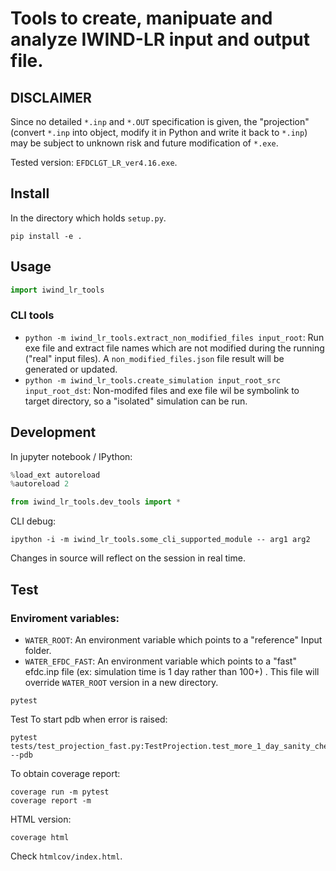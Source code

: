 
# Tools to create, manipuate and analyze IWIND-LR input and output file.

## DISCLAIMER

Since no detailed `*.inp` and `*.OUT` specification is given, the "projection" (convert `*.inp` into object, modify it in Python and write it back to `*.inp`) may be subject to unknown risk and future modification of `*.exe`.

Tested version: `EFDCLGT_LR_ver4.16.exe`.

## Install

In the directory which holds `setup.py`.

```shell
pip install -e .
```

## Usage

```python
import iwind_lr_tools
```

### CLI tools

* `python -m iwind_lr_tools.extract_non_modified_files input_root`: Run exe file and extract file names which are not modified during the running ("real" input files). A `non_modified_files.json` file result will be generated or updated. 
* `python -m iwind_lr_tools.create_simulation input_root_src input_root_dst`: Non-modifed files and exe file wil be symbolink to target directory, so a "isolated" simulation can be run.


## Development

In jupyter notebook / IPython:

```python
%load_ext autoreload
%autoreload 2

from iwind_lr_tools.dev_tools import *
```

CLI debug:

```shell
ipython -i -m iwind_lr_tools.some_cli_supported_module -- arg1 arg2
```

Changes in source will reflect on the session in real time.

## Test

### Enviroment variables:

* `WATER_ROOT`: An environment variable which points to a "reference" Input folder.
* `WATER_EFDC_FAST`: An environment variable which points to a "fast" efdc.inp file (ex: simulation time is 1 day rather than 100+) . This file will override `WATER_ROOT` version in a new directory.


```shell
pytest
```

Test To start pdb when error is raised:

```shell
pytest tests/test_projection_fast.py:TestProjection.test_more_1_day_sanity_check --pdb
```

To obtain coverage report:

```shell
coverage run -m pytest
coverage report -m
```

HTML version:

```shell
coverage html
```

Check `htmlcov/index.html`.
